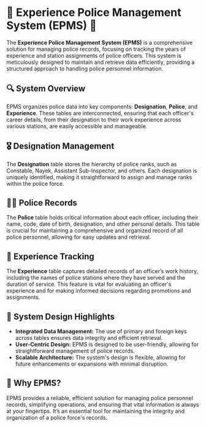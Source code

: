 <h1>👮 Experience Police Management System (EPMS) 👮</h1>

<p>The <strong>Experience Police Management System (EPMS)</strong> is a comprehensive solution for managing police records, focusing on tracking the years of experience and station assignments of police officers. This system is meticulously designed to maintain and retrieve data efficiently, providing a structured approach to handling police personnel information.</p>

<h2>🔍 System Overview</h2>
<p>EPMS organizes police data into key components: <strong>Designation</strong>, <strong>Police</strong>, and <strong>Experience</strong>. These tables are interconnected, ensuring that each officer's career details, from their designation to their work experience across various stations, are easily accessible and manageable.</p>

<h2>🎖️ Designation Management</h2>
<p>The <strong>Designation</strong> table stores the hierarchy of police ranks, such as Constable, Nayek, Assistant Sub-Inspector, and others. Each designation is uniquely identified, making it straightforward to assign and manage ranks within the police force.</p>

<h2>👮‍♂️ Police Records</h2>
<p>The <strong>Police</strong> table holds critical information about each officer, including their name, code, date of birth, designation, and other personal details. This table is crucial for maintaining a comprehensive and organized record of all police personnel, allowing for easy updates and retrieval.</p>

<h2>📅 Experience Tracking</h2>
<p>The <strong>Experience</strong> table captures detailed records of an officer’s work history, including the names of police stations where they have served and the duration of service. This feature is vital for evaluating an officer's experience and for making informed decisions regarding promotions and assignments.</p>

<h2>🎨 System Design Highlights</h2>
<ul>
  <li><strong>Integrated Data Management:</strong> The use of primary and foreign keys across tables ensures data integrity and efficient retrieval.</li>
  <li><strong>User-Centric Design:</strong> EPMS is designed to be user-friendly, allowing for straightforward management of police records.</li>
  <li><strong>Scalable Architecture:</strong> The system's design is flexible, allowing for future enhancements or expansions with minimal disruption.</li>
</ul>

<h2>🚀 Why EPMS?</h2>
<p>EPMS provides a reliable, efficient solution for managing police personnel records, simplifying operations, and ensuring that vital information is always at your fingertips. It’s an essential tool for maintaining the integrity and organization of a police force's records.</p>
